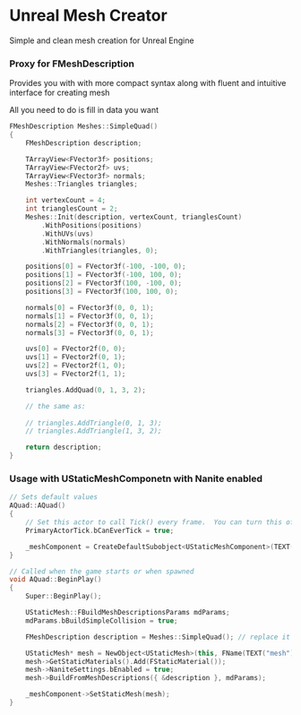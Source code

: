 # Unreal Mesh Creator
Simple and clean mesh creation for Unreal Engine

### Proxy for FMeshDescription
Provides you with with more compact syntax along with fluent and intuitive interface for creating mesh

All you need to do is fill in data you want
```cpp
FMeshDescription Meshes::SimpleQuad()
{
	FMeshDescription description;

	TArrayView<FVector3f> positions;
	TArrayView<FVector2f> uvs;
	TArrayView<FVector3f> normals;
	Meshes::Triangles triangles;

	int vertexCount = 4;
	int trianglesCount = 2;
	Meshes::Init(description, vertexCount, trianglesCount)
		.WithPositions(positions)
		.WithUVs(uvs)
		.WithNormals(normals)
		.WithTriangles(triangles, 0);

	positions[0] = FVector3f(-100, -100, 0);
	positions[1] = FVector3f(-100, 100, 0);
	positions[2] = FVector3f(100, -100, 0);
	positions[3] = FVector3f(100, 100, 0);

	normals[0] = FVector3f(0, 0, 1);
	normals[1] = FVector3f(0, 0, 1);
	normals[2] = FVector3f(0, 0, 1);
	normals[3] = FVector3f(0, 0, 1);

	uvs[0] = FVector2f(0, 0);
	uvs[1] = FVector2f(0, 1);
	uvs[2] = FVector2f(1, 0);
	uvs[3] = FVector2f(1, 1);

	triangles.AddQuad(0, 1, 3, 2);

	// the same as:
	
	// triangles.AddTriangle(0, 1, 3);
	// triangles.AddTriangle(1, 3, 2);

	return description;
}
```

### Usage with UStaticMeshComponetn with Nanite enabled

```cpp
// Sets default values
AQuad::AQuad()
{
 	// Set this actor to call Tick() every frame.  You can turn this off to improve performance if you don't need it.
	PrimaryActorTick.bCanEverTick = true;

	_meshComponent = CreateDefaultSubobject<UStaticMeshComponent>(TEXT("MeshComponent"));
}

// Called when the game starts or when spawned
void AQuad::BeginPlay()
{
	Super::BeginPlay();

	UStaticMesh::FBuildMeshDescriptionsParams mdParams;
	mdParams.bBuildSimpleCollision = true;

	FMeshDescription description = Meshes::SimpleQuad(); // replace it with any mesh you want

	UStaticMesh* mesh = NewObject<UStaticMesh>(this, FName(TEXT("mesh")));
	mesh->GetStaticMaterials().Add(FStaticMaterial());
	mesh->NaniteSettings.bEnabled = true;
	mesh->BuildFromMeshDescriptions({ &description }, mdParams);

	_meshComponent->SetStaticMesh(mesh);
}
```
